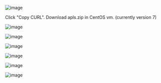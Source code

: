 

![image](https://github.com/PNg-HA/Swarm_Learning/assets/93396414/8f843d02-1e2f-4729-ae51-a32d60effce4)


Click "Copy CURL". Download apls.zip in CentOS vm. (currently version 7)


![image](https://github.com/PNg-HA/Swarm_Learning/assets/93396414/e8875386-aff7-4a75-9760-7e13cb3c38c8)


![image](https://github.com/PNg-HA/Swarm_Learning/assets/93396414/de8b641f-ea1e-4bab-b86e-13c38bd0d095)


![image](https://github.com/PNg-HA/Swarm_Learning/assets/93396414/c01cfa89-03f0-4ed1-af76-9f8b1368da61)


 ![image](https://github.com/PNg-HA/Swarm_Learning/assets/93396414/1ff883d2-e6d7-4732-8695-32c3293067a3)


![image](https://github.com/PNg-HA/Swarm_Learning/assets/93396414/5f5981b3-cbee-4c59-9713-40025c308dc6)


 ![image](https://github.com/PNg-HA/Swarm_Learning/assets/93396414/b5e22250-96af-40df-a2e4-5b7a4d1c67a4)
